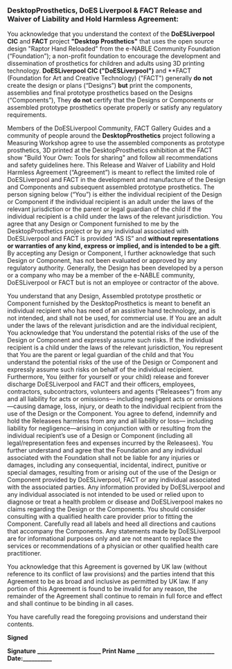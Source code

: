 ### DesktopProsthetics, DoES Liverpool & FACT Release and Waiver of Liability and Hold Harmless Agreement:

You acknowledge that you understand the context of the **DoESLiverpool CIC** and **FACT** project **"Desktop Prosthetics"** that uses the open source design "Raptor Hand Reloaded" from the e-NABLE Community Foundation (“Foundation”); a non-profit foundation to encourage the development and dissemination of prosthetics for children and adults using 3D printing technology. 
**DoESLiverpool CIC ("DoESLiverpool")** and **FACT (Foundation for Art and Creative Technology) ("FACT") generally **do not** create the design or plans (“Designs”) **but**  print the components, assemblies and final prototype prosthetics based on the Designs (“Components”), They **do not** certify that the Designs or Components or assembled prototype prosthetics operate properly or satisfy any regulatory requirements.

Members of the DoESLiverpool Community, FACT Gallery Guides and a community of people around the **DesktopProsthetics** project following a Measuring Workshop agree to use the assembled components as prototype prosthetics, 3D printed at the DesktopProsthetics exhibition at the FACT show "Build Your Own: Tools for sharing" and follow all recommendations and safety guidelines here. 
This Release and Waiver of Liability and Hold Harmless Agreement (“Agreement”) is meant to reflect the limited role of DoESLiverpool and FACT in the development and manufacture of the Design and Components and subsequent assembled prototype prosthetics. The person signing below (“You”) is either the individual recipient of the Design or Component if the individual recipient is an adult under the laws of the relevant jurisdiction or the parent or legal guardian of the child if the individual recipient is a child under the laws of the relevant jurisdiction.
You agree that any Design or Component furnished to me by the DesktopProsthetics project or by any individual associated with DoESLiverpool and FACT is provided “AS IS” and **without representations or warranties of any kind, express or implied, and is intended to be a gift**.  By accepting any Design or Component, I further acknowledge that such Design or Component, has not been evaluated or approved by any regulatory authority.  Generally, the Design has been developed by a person or a company who may be a member of the e-NABLE community, DoESLiverpool or FACT but is not an employee or contractor of the above. 

You understand that any Design, Assembled prototype prosthetic or Component furnished by the DesktopProsthetics is meant to benefit an individual recipient who has need of an assistive hand technology, and is not intended, and shall not be used, for commercial use.  If You are an adult under the laws of the relevant jurisdiction and are the individual recipient, You acknowledge that You understand the potential risks of the use of the Design or Component and expressly assume such risks.  If the individual recipient is a child under the laws of the relevant jurisdiction, You represent that You are the parent or legal guardian of the child and that You understand the potential risks of the use of the Design or Component and expressly assume such risks on behalf of the individual recipient.
Furthermore, You (either for yourself or your child)  release and forever discharge DoESLiverpool and FACT and their  officers, employees, contractors, subcontractors, volunteers and agents (“Releasees”) from any and all liability for acts or omissions— including negligent acts or omissions—causing damage, loss, injury, or death to the individual recipient from the use of the Design or the Component. You agree to defend, indemnify and hold the Releasees harmless from any and all liability or loss— including liability for negligence—arising in conjunction with or resulting from the individual recipient’s use of a Design or Component (including all legal/representation fees and expenses incurred by the Releasees).
You further understand and agree that the Foundation and any individual associated with the Foundation shall not be liable for any injuries or damages, including any consequential, incidental, indirect, punitive or special damages, resulting from or arising out of the use of the Design or Component provided by DoESLiverpool, FACT or any individual associated with the associated parties.
Any information provided by DoESLiverpool and any individual associated is not intended to be used or relied upon to diagnose or treat a health problem or disease and DoESLiverpool makes no claims regarding the Design or the Components.  You should consider consulting with a qualified health care provider prior to fitting the Component.  Carefully read all labels and heed all directions and cautions that accompany the Components.  Any statements made by DoESLiverpool are for informational purposes only and are not meant to replace the services or recommendations of a physician or other qualified health care practitioner.

You acknowledge that this Agreement is governed by UK law (without reference to its conflict of law provisions) and the parties intend that this Agreement to be as broad and inclusive as permitted by UK law. If any portion of this Agreement is found to be invalid for any reason, the remainder of the Agreement shall continue to remain in full force and effect and shall continue to be binding in all cases.

You have carefully read the foregoing provisions and understand their contents.

**Signed**


**Signature  ______________________  Print Name  ___________________________ Date:__________**
